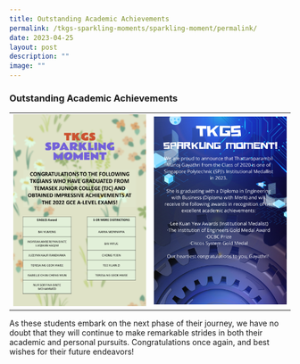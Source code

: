 ```yaml
---
title: Outstanding Academic Achievements
permalink: /tkgs-sparkling-moments/sparkling-moment/permalink/
date: 2023-04-25
layout: post
description: ""
image: ""
---
```

<h3><strong>Outstanding Academic Achievements</strong></h3>
<table>
	<tbody>
		<tr>
			<td style="width: 50%;"><img src="/images/Sparkling_Moment/2023_tjc.png"></td>
<td style="width:50%;"><img src="/images/Sparkling_Moment/stem_sp.png">
		</td>
		</tr>
		</tbody>
	</table>
	As these students embark on the next phase of their journey, we have no doubt that they will continue to make remarkable strides in both their academic and personal pursuits. Congratulations once again, and best wishes for their future endeavors!